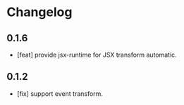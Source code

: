 # Changelog

## 0.1.6

- [feat] provide jsx-runtime for JSX transform automatic.

## 0.1.2

- [fix] support event transform.
